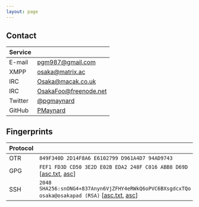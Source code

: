 ```yaml
---
layout: page
---
```


## Contact 

|Service| |
|:--|:--|
|E-mail|pgm987@gmail.com|
|XMPP|osaka@matrix.ac|
|IRC|Osaka@macak.co.uk|
|IRC|OsakaFoo@freenode.net|
|Twitter|[@pgmaynard](https://twitter.com/pgmaynard)|
|GitHub|[PMaynard](https://github.com/PMaynard)|

## Fingerprints

| Protocol | |
|:--|:--|
| OTR | ```849F340D 2D14F8A6 E6102799 D961A4D7 94AD9743``` |
| GPG | ```FEF1 FD3D CD50 3E2D E02B EDA2 248F C016 ABB8 D69D``` [[asc.txt](keys/pete-gpg.asc.txt), [asc](keys/pete-gpg.asc)]|
| SSH | ```2048 SHA256:snONG4+837Anyn6VjZFHY4eRWkQ6oPVC6BXsgdcxTQo osaka@osakapad (RSA)``` [[asc.txt](keys/pete-ssh.pub.asc.txt), [asc](keys/pete-ssh.pub.asc)] |
